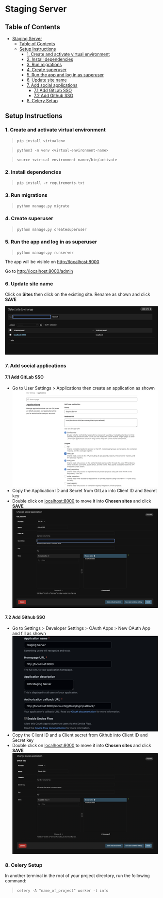 # Staging Server

## Table of Contents
- [Staging Server](#staging-server)
  - [Table of Contents](#table-of-contents)
  - [Setup Instructions](#setup-instructions)
    - [1. Create and activate virtual environment](#1-create-and-activate-virtual-environment)
    - [2. Install dependencies](#2-install-dependencies)
    - [3. Run migrations](#3-run-migrations)
    - [4. Create superuser](#4-create-superuser)
    - [5. Run the app and log in as superuser](#5-run-the-app-and-log-in-as-superuser)
    - [6. Update site name](#6-update-site-name)
    - [7. Add social applications](#7-add-social-applications)
      - [7.1  Add GitLab SSO](#71--add-gitlab-sso)
      - [7.2 Add Github SSO](#72-add-github-sso)
    - [8. Celery Setup](#8-celery-setup)

## Setup Instructions
### 1. Create and activate virtual environment
> `pip install virtualenv`
 
> `python3 -m venv <virtual-environment-name>`

> `source <virtual-environment-name>/bin/activate`

### 2. Install dependencies
> `pip install -r requirements.txt`

### 3. Run migrations
> `python manage.py migrate`

### 4. Create superuser
> `python manage.py createsuperuser`

### 5. Run the app and log in as superuser
> `python manage.py runserver`

The app will be visible on [http://localhost:8000](http://localhost:8000)

Go to [http://localhost:8000/admin](http://localhost:8000/admin)

### 6. Update site name
Click on **Sites** then click on the existing site. Rename as shown and click **SAVE**

![image.png](./images/image.png)

### 7. Add social applications
#### 7.1  Add GitLab SSO
  * Go to User Settings > Applications then create an application as shown
    ![image-2.png](./images/image-2.png)
  * Copy the Application ID and Secret from GitLab into Client ID and Secret key 
  * Double click on [localhost:8000](http://localhost:8000) to move it into **Chosen sites** and click **SAVE**
    ![image-1.png](./images/image-1.png)

#### 7.2 Add Github SSO
* Go to Settings > Developer Settings > OAuth Apps > New OAuth App and fill as shown
  ![image-3.png](./images/image-3.png)
* Copy the Client ID and a Client secret from Github into Client ID and Secret key
* Double click on [localhost:8000](http://localhost:8000) to move it into **Chosen sites** and click **SAVE**
  ![image-4.png](./images/image-4.png)

### 8. Celery Setup
In another terminal in the root of your project directory, run the following command:
> `celery -A "name_of_project" worker -l info`